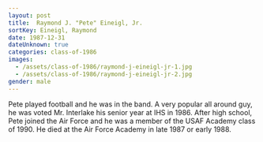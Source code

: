 ```yaml
---
layout: post
title:  Raymond J. "Pete" Eineigl, Jr.
sortKey: Eineigl, Raymond
date: 1987-12-31
dateUnknown: true
categories: class-of-1986
images:
  - /assets/class-of-1986/raymond-j-eineigl-jr-1.jpg
  - /assets/class-of-1986/raymond-j-eineigl-jr-2.jpg
gender: male
---
```

Pete played football and he was in the band. A very popular all around guy, he was voted Mr. Interlake his senior year at IHS in 1986. After high school, Pete joined the Air Force and he was a member of the USAF Academy class of 1990. He died at the Air Force Academy in late 1987 or early 1988.

